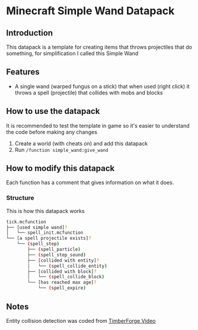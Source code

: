 # Minecraft Simple Wand Datapack

## Introduction

This datapack is a template for creating items that throws projectiles that do something, for simplification I called this Simple Wand

## Features

- A single wand (warped fungus on a stick) that when used (right click) it throws a spell (projectile) that collides with mobs and blocks

## How to use the datapack

It is recommended to test the template in game so it's easier to understand the code before making any changes

1. Create a world (with cheats on) and add this datapack
2. Run `/function simple_wand:give_wand`

## How to modify this datapack

Each function has a comment that gives information on what it does.

### Structure

This is how this datapack works

```bash
tick.mcfunction
├── [used simple wand]?
│   └── spell_init.mcfunction
└── [a spell projectile exists]?
    └── (spell_step)
        ├── (spell_particle)
        ├── (spell_step_sound)
        ├── [collided with entity]?
        │   └── (spell_collide_entity)
        ├── [collided with block]?
        │   └── (spell_collide_block)
        └── [has reached max age]?
            └── (spell_expire)
```

## Notes

Entity collision detection was coded from [TimberForge Video](https://www.youtube.com/watch?v=kKS3sF0X4Is)
